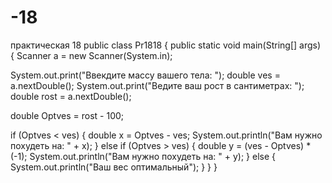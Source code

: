 # -18
практическая 18
public class Pr1818 { 
public static void main(String[] args) { 
Scanner a = new Scanner(System.in); 
 
System.out.print("Ввекдите массу вашего тела: "); 
double ves = a.nextDouble(); 
System.out.print("Ведите ваш рост в сантиметрах: "); 
double rost = a.nextDouble(); 
 
double Optves = rost - 100; 
 
if (Optves < ves) { 
double x = Optves - ves; 
System.out.println("Вам нужно похудеть на: " + x); 
} else if (Optves > ves) { 
double y = (ves - Optves) * (-1); 
System.out.println("Вам нужно похудеть на: " + y); 
} else { 
System.out.println("Ваш вес оптимальный"); 
} 
} 
} 
